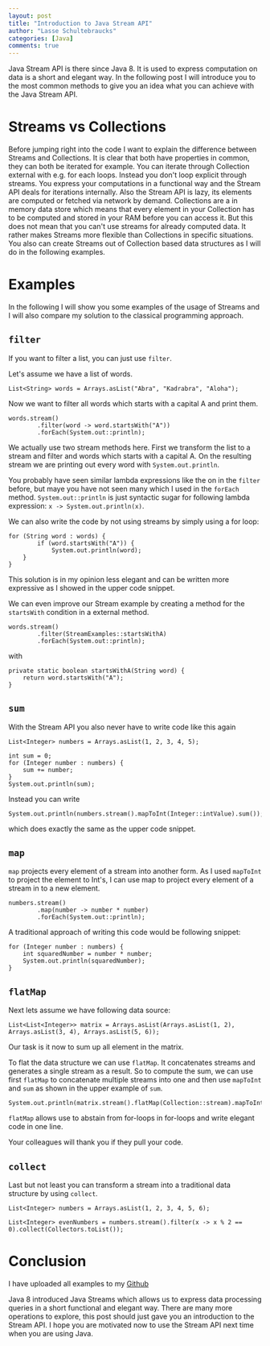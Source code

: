 ```yaml
---
layout: post
title: "Introduction to Java Stream API"
author: "Lasse Schultebraucks"
categories: [Java]
comments: true
---
```


Java Stream API is there since Java 8. It is used to express computation on data is a short and elegant way. In the following post I will introduce you to the most common methods to give you an idea what you can achieve with the Java Stream API.

# Streams vs Collections

Before jumping right into the code I want to explain the difference between Streams and Collections. It is clear that both have properties in common, they can both be iterated for example. You can iterate through Collection external with e.g. for each loops. Instead you don't loop explicit through streams. You express your computations in a functional way and the Stream API deals for iterations internally. Also the Stream API is lazy, its elements are computed or fetched via network by demand. Collections are a in memory data store which means that every element in your Collection has to be computed and stored in your RAM before you can access it. But this does not mean that you can't use streams for already computed data. It rather makes Streams more flexible than Collections in specific situations. You also can create Streams out of Collection based data structures as I will do in the following examples.

# Examples

In the following I will show you some examples of the usage of Streams and I will also compare my solution to the classical programming approach.

## `filter`

If you want to filter a list, you can just use `filter`.

Let's assume we have a list of words.

```
List<String> words = Arrays.asList("Abra", "Kadrabra", "Aloha");
```

Now we want to filter all words which starts with a capital A and print them.

```
words.stream()
        .filter(word -> word.startsWith("A"))
        .forEach(System.out::println);
```

We actually use two stream methods here. First we transform the list to a stream and filter and words which starts with a capital A. On the resulting stream we are printing out every word with `System.out.println`. 

You probably have seen similar lambda expressions like the on in the `filter` before, but maye you have not seen many which I used in the `forEach` method. `System.out::println` is just syntactic sugar for following lambda expression: `x -> System.out.println(x)`.

We can also write the code by not using streams by simply using a for loop:

```
for (String word : words) {
        if (word.startsWith("A")) {
            System.out.println(word);
    }
}
```

This solution is in my opinion less elegant and can be written more expressive as I showed in the upper code snippet.

We can even improve our Stream example by creating a method for the `startsWith` condition in a external method.

```
words.stream()
        .filter(StreamExamples::startsWithA)
        .forEach(System.out::println);
```

with

```
private static boolean startsWithA(String word) {
    return word.startsWith("A");
}
```

## `sum`

With the Stream API you also never have to write code like this again

```
List<Integer> numbers = Arrays.asList(1, 2, 3, 4, 5);

int sum = 0;
for (Integer number : numbers) {
    sum += number;
}
System.out.println(sum);
```

Instead you can write

```
System.out.println(numbers.stream().mapToInt(Integer::intValue).sum());
```

which does exactly the same as the upper code snippet.

## `map`

`map` projects every element of a stream into another form. As I used `mapToInt` to project the element to Int's, I can use map to project every element of a stream in to a new element.

```
numbers.stream()
        .map(number -> number * number)
        .forEach(System.out::println);
```

A traditional approach of writing this code would be following snippet:

```
for (Integer number : numbers) {
    int squaredNumber = number * number;
    System.out.println(squaredNumber);
}
```

## `flatMap`

Next lets assume we have following data source:

```
List<List<Integer>> matrix = Arrays.asList(Arrays.asList(1, 2), Arrays.asList(3, 4), Arrays.asList(5, 6));
```

Our task is it now to sum up all element in the matrix.

To flat the data structure we can use `flatMap`. It concatenates streams and generates a single stream as a result. So to compute the sum, we can use first `flatMap` to concatenate multiple streams into one and then use `mapToInt` and `sum` as shown in the upper example of `sum`.

```
System.out.println(matrix.stream().flatMap(Collection::stream).mapToInt(Integer::intValue).sum());
```

`flatMap` allows use to abstain from for-loops in for-loops and write elegant code in one line.

Your colleagues will thank you if they pull your code.

## `collect`

Last but not least you can transform a stream into a traditional data structure by using `collect`.

```
List<Integer> numbers = Arrays.asList(1, 2, 3, 4, 5, 6);

List<Integer> evenNumbers = numbers.stream().filter(x -> x % 2 == 0).collect(Collectors.toList());
```

# Conclusion

I have uploaded all examples to my [Github](https://github.com/LSchultebraucks/StreamAPIExamples/blob/master/src/StreamExamples.java)

Java 8 introduced Java Streams which allows us to express data processing queries in a short functional and elegant way. There are many more operations to explore, this post should just gave you an introduction to the Stream API. I hope you are motivated now to use the Stream API next time when you are using Java.